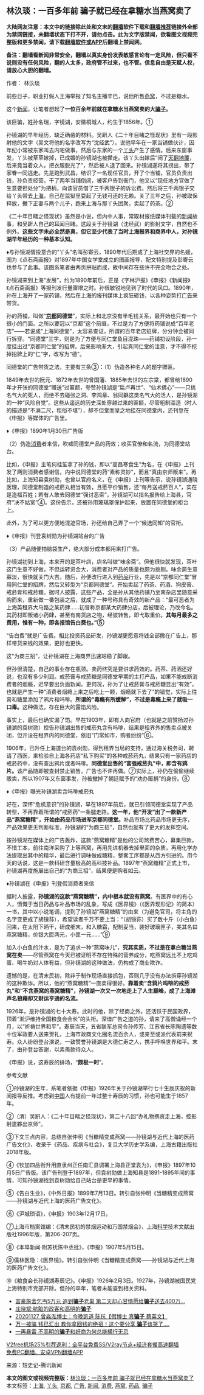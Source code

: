  <h2>林汣琰：一百多年前 骗子就已经在拿糖水当燕窝卖了</h2> <p class="notice"><b>大陆网友注意：本文中的链接除此处和文末的<a href="https://github.com/bannedbook/fanqiang" >翻墙</a>软件下载和<a href="https://github.com/killgcd/justmysocks/blob/master/README.md">翻墙推荐</a>链接外全部为禁网链接，未翻墙状态下打不开，请勿点击。此为文字版禁闻，欲看图文视频完整版和更多禁闻，请下载<a href="https://github.com/bannedbook/fanqiang">翻墙软件或APP</a>后翻墙上禁闻网。</p><p>备注：翻墙看新闻非常安全，翻墙以真实身份发表敏感言论有一定风险，但只看不说则没有任何风险，翻的人太多，政府管不过来，也不管。信息自由是天赋人权，请放心大胆的翻墙。</b></p>  <div class="entry"> <p>作者： 林汣琰</p> <p>前些日子，职业打假人王海举报了知名主播辛巴，说他所售<a href="https://www.bannedbook.org/bnews/tag/%E7%87%95%E7%AA%9D/" class="st_tag internal_tag" rel="tag" title="标签 燕窝 下的日志">燕窝</a>，不过是糖水。</p> <p>这个<span class='wp_keywordlink_affiliate'><a href="https://www.bannedbook.org/" title="新闻">新闻</a></span>，让笔者想起了<strong>一位百余年前就在拿糖水当燕窝卖的大<a href="https://www.bannedbook.org/bnews/tag/%E9%AA%97%E5%AD%90/" class="st_tag internal_tag" rel="tag" title="标签 骗子 下的日志">骗子</a>。</strong></p> <p>该巨骗，姓孙名瑞，字镜湖，安徽桐城人，约生于1856年。①</p> <p>孙镜湖的早年经历，缺乏确凿的材料。吴趼人《二十年目睹之怪现状》里有一段影射他的文字（吴文将他的名字改写为“沈经武”）。说他早年在一家当铺做伙计，因年纪小常被东家叫去内宅做事，然后与东家的一个<a href="https://www.bannedbook.org/bnews/tag/%E4%B8%AB%E5%A4%B4/" class="st_tag internal_tag" rel="tag" title="标签 丫头 下的日志">丫头</a>产生了感情。后来东窗事发，丫头被草草嫁掉，已成婚的孙镜湖也被撵走。该丫头出嫁后“闹了<span class='wp_keywordlink'><a href="https://www.bannedbook.org/forum2/topic1242.html" title="天翻地覆慨而慷：记南开大学无产阶级文化大革命" target="_blank">天翻地覆</a></span>，后来竟当着众人，把衣服脱光了”，然后被人退了回来。孙镜湖遂将其拐出，带了家眷一同逃走。先是跑到武昌，结识了一名现任官员，开了个当铺，官员负责出钱，孙负责经营。干了两年当铺倒闭，被客户告到衙门，他又以“现任地方官做了生意要担处分”为把柄，向该官员借了三千两银子的诉讼费。然后将三千两银子交给丫头带去<a href="https://www.bannedbook.org/bnews/tag/%e4%b8%8a%e6%b5%b7/" class="st_tag internal_tag" rel="tag" title="标签 上海 下的日志">上海</a>，自己在监狱里耍起了无钱可还的无赖。关了三年之后，孙被取保释放，撇下正妻与两个儿子，跑来上海与那丫头团聚，卖起了药茶。②</p> <p>《二十年目睹之怪现状》虽然是小说，但内中人事，常取材报纸媒体刊载的<a href="https://www.bannedbook.org/bnews/tag/%E6%96%B0%E9%97%BB/" class="st_tag internal_tag" rel="tag" title="标签 新闻 下的日志">新闻</a>故事，和吴趼人自己的耳闻目睹。这段关于孙镜湖（沈经武）的影射文字，自然也不例外。<strong>这些文字未必全然是真，但它至少代表了当时上海报界和商界中人，对孙镜湖早年经历的一种基本认知。</strong></p> <p>♦与孙镜湖情投意合的“丫头”名叫彭寄云，1890年代后期成了上海社交界的名媛，图为《点石斋画报》对1897年中国女学堂成立的图画报导，配文特别提及彭寄云也参与了此事。该图系笔者由两页拼贴而成，故中间存在些许不完全吻合之处。</p> <p>孙镜湖来到上海“发展”，约为1890年前后，正是《字林沪报》《申报》《新闻报》《点石斋画报》等报刊发行量骤增之时。孙很敏锐地见到了时代的风口。1890年，孙在上海开了一家药铺，然后在上海的报刊媒体上疯狂砸钱，以各种姿势打<a href="https://www.bannedbook.org/bnews/tag/%e5%b9%bf%e5%91%8a/" class="st_tag internal_tag" rel="tag" title="标签 广告 下的日志">广告</a>来带货。</p> <p>孙的药铺，叫做“<strong><a href="https://www.bannedbook.org/bnews/tag/%e4%ba%ac%e9%83%bd/" class="st_tag internal_tag" rel="tag" title="标签 京都 下的日志">京都</a>同德堂</strong>”，实际上和北京没有半毛钱关系，最开始也只有一个很小的门面。之所以要冠以“京都”这个前缀，不过是为了方便将药铺说成“百年老店”——若说成“上海同德堂”，太容易查证，所谓的百年老店招牌，分分钟会被同行拆穿。“同德堂”三字，则是为了方便与同仁堂鱼目混珠——药铺初设阶段，孙一度挂出过“京都同仁堂”的招牌。后来影响渐大，引起真同仁堂的注意，才不得不挖掉招牌上的“仁”字，改写为“德”。</p> <p>同德堂的广告带货之法，主要有三条③：（1）伪造各种名人的题字赠匾。</p> <p>1849年去世的阮元、1872年去世的曾国藩、1885年去世的左宗棠，都曾给1890年才开张的同德堂“赠送”过匾额，夸赞孙镜湖是“扁卢再世”、“仙术佛心”——只挑名气大的死人，而绝不去碰张之洞、李鸿章、翁同龢这类名气大的活人，是孙镜湖的一种“风险自觉”。这些从遥远的历史深处穿越过来的匾额，尽管粗制滥造（时人的描述是“不满二尺，粗俗不堪”），却不但堂而皇之地挂在同德堂内，还刊登在《申报》等媒体的广告里。</p>  <p>♦《申报》1890年1月30日广告版</p> <p>（2）伪造<a href="https://www.bannedbook.org/bnews/tag/%e6%b6%88%e8%b4%b9/" class="st_tag internal_tag" rel="tag" title="标签 消费 下的日志">消费</a>者来信，吹嘘同德堂产品的药效；收买官僚和名流，为同德堂站台。</p> <p>比如，《申报》主笔何桂笙拿了孙的钱，即以“高昌寒食生”为名，在《申报》上刊发了两则消费者感谢信，内中说同德堂的药“素称灵妙”，而且“真由京师贩来”。再比如，上海知县袁树勋，也曾以官府名义，在《申报》上刊等告示，说孙镜湖通晓医理，同德堂制造的戒菸丸相当有效，且愿平价销售，还“每月送戒菸百人”，实在是造福百姓；若有人敢去同德堂“强讨恶索”，孙镜湖可以指名报告给上海县，官府“决不姑宽”④。这份告示，还被孙用玻璃罩保护起来，放置在同德堂的柜台上。</p> <p>此外，为了可以更方便地混迹官场，孙还给自己弄了一个“候选同知”的官衔。</p> <p>♦《申报》刊登袁树勋为孙镜湖站台的广告</p> <p>（3）产品随便拍脑袋生产，绝大部分成本都用来打广告。</p> <p>孙镜湖初到上海，本来开的是茶叶店，店名叫做“味余斋”。但他很快就发现，茶叶这门生意不好做，不但运转资金大，消费者对产品的质量也颇为挑剔。味余斋生意寡淡，很快就关门大吉。随后，孙便改行进入到<a href="https://www.bannedbook.org/bnews/tag/%E8%8D%AF%E5%93%81/" class="st_tag internal_tag" rel="tag" title="标签 药品 下的日志">药品</a>行业，先是以“京都同仁堂”冒用同仁堂的招牌，然后又转型为“京都同德堂”。开始卖起了药茶、药酒、狗皮膏、戒菸膏和戒菸糖。据时人披露，这些产品，全是孙从其他药铺乃至南杂店里随意采购而来，重新做一番包装之后，就成了一种号称具有奇效的新产品：“最可恶者为上海英租界大马路之某药肆……初冒称京都某大药肆分店，后被理论，乃改今名。其药材即贩诸小药肆，甚至有南货店之物，经彼转售，即弋取重价。<strong>其每月最多之费用，惟有一种，即各报馆告白费也。”⑤</strong></p> <p>“告白费”就是广告费。相比投资药品研发，孙镜湖更愿意将钱全部撒在广告上，那样带货来钱的效果，更好也更快。</p> <p>这“为商三招”，让孙镜湖在上海商界迅速站稳了脚跟。</p> <p>但孙很清楚，自己的事业存在瓶颈。卖药终究是要讲求药效的。药茶、药酒还好说，也没有多少利润。戒菸膏与戒菸糖是同德堂早期的主打产品，如果不能戒断消费者的烟瘾，迟早要出负面新闻。更何况，孙为了让戒菸膏与戒菸糖显出“有效”，也就是产生一种“消费者烟瘾上来之后吃上一颗，烟瘾就下去了”的错觉，实际上往膏和糖里添加了鸦片和吗啡。<strong>所谓的“毒瘾有所缓解”，不过是毒瘾上来了就吸一口毒。</strong>这种做法，存在巨大的露馅风险。</p> <p>事实上，最后也确实漏了馅。早在1903年，即有人向官府（也就是之前赞扬过孙镜湖的袁树勋）控告孙镜湖出售的戒菸丸含有吗啡，结果是租界外的售卖点被关闭，但开设在租界内的同德堂，依旧“门常如市，购者纷纷”⑥。</p>  <p>1906年，已升任上海道台的袁树勋，得到租界当局的支持，通过海关税务司，聘请了西医，来检验自上海各药店“私下购买”的各种戒菸药丸，结果只有一家药店的戒菸药中，没有查出鸦片或者吗啡。<strong>同德堂出售的“富强戒菸丸”中，即含有鸦片。</strong>该产品随即被查封禁止销售，广告也不许再做。⑦实际上，孙仍在偷偷继续贩卖，所以1907年又东窗事发，孙被撤掉了朝廷赋予的“劝办赈捐”的身份。⑧</p> <p>♦《申报》曝光孙镜湖卖含吗啡戒菸丸</p> <p>好在，深怀“危机意识”的孙镜湖，早在1897年前后，就已引领同德堂实现了产品转型，不再靠着所谓的“戒菸药”一条腿走路。<strong>这一年，他“开发”出了一款新产品“燕窝糖精”，开始由药品市场进军京都同德堂。</strong>补品市场比药品市场更无序，产品效果更无判断标准，孙镜湖的“为商三招”，自然也就有了更大的发挥空间。</p> <p>按孙镜湖在媒体上的广告轰炸，这款“燕窝糖精”是他的公司煞费苦心，募集巨款，不惜工本，前往南洋采购了上等燕窝，再用先进机器去掉里面的杂质，再用化学办法提取出其中的精华，最后进行调味做成糖精，整套工序都是从西方引进的。用今天的话说，这是一款科研含量极高的高科技补品。1897年“燕窝糖精”正式上市，孙镜湖再度施展出自己的“为商三招”，结果便是购者如云。</p> <p>♦孙镜湖在《申报》刊登假消费者来信</p> <p>据时人披露，<strong>孙镜湖的这款“燕窝糖精”，内中根本就没有燕窝</strong>。有医界中的有心人，愤慨于当日药品与补品市场的乱象，写成《医界镜》（《医界现形记》的简本）一书，其中以小说笔调，提到了孙镜湖“燕窝糖精”的由来（为避免官司，将主角的名字变更成了胡镜荪），希望读者千万不要上当：“（胡镜荪）买了数十斤（小白鱼）回来，在太阳下晒干，研成细末，和入糖霜，配制妥当，装好玻璃匣子，美其名曰燕窝糖精，价银大匣两元，小匣一元……”⑨</p> <p>加入小白鱼的汁水，是为了追求一种“燕窝味儿”，<strong>究其实质，不过是在拿白糖当燕窝在卖</strong>——尽管燕窝在今天已被证明不存在特殊的营养成分，吃燕窝远比不上吃鸡蛋、喝牛奶对人体有益，但孙镜湖的这种做法，仍构成了商业欺诈。</p> <p>遗憾的是，在清末民初，除非于制作现场直接抓包，否则几乎没有办法拆穿孙镜湖的这种欺诈。所以，他的“燕窝糖精”一直卖得很好。<strong>靠着卖“含鸦片吗啡的戒菸丸”和“不含燕窝的燕窝糖精”，孙镜湖一次又一次地走上了人生巅峰，成了上海滩声名狼藉却又财运亨通的名流。</strong></p> <p>1926年，是孙镜湖的七十大寿。此时的他，除了经商之外，还活跃于民国政界，顶着“淞沪维持全国粮食会会长”的头衔。深谙广告之道的孙，请来了高僧诵经一个月，以“祈祷世界和平”。寿辰当天，五省联军总司令孙传芳、江苏省长陈陶遗等数十位军政要人送来贺礼，上海市政商文化圈名流百余人，或亲至或派代表前来祝寿。众人纷纷登台演说，一致赞誉孙镜湖是大德仁寿之人，携手呼唤世界和平。末了，由孙登台答谢，以素斋款待众人。</p> <p>《申报》说，这寿辰的排场，“<strong>颇极一时</strong>”。</p> <p>参考文献</p>  <p>①孙镜湖的生年，系笔者依据《申报》1926年关于孙镜湖举行七十生辰庆祝的新闻报导反推。考虑到<span class='wp_keywordlink_affiliate'><a href="https://www.bannedbook.org/" title="中国" target="_blank">中国</a></span>人有提前一年过整十寿辰的习惯，孙也可能生于1857年。</p> <p>②（清）吴趼人：《二十年目睹之怪现状》，第二十八回“办礼物携资走上海，控影射遣夥出京师”。</p> <p>③下文三点内容，总结自张仲明《当糖精变成燕窝——孙镜湖与近代上海的医药广告文化》，收录于《药品、疾病与社会》，复旦大学历史学系编，上海古籍出版社2018年版。</p> <p>④《钦加四品衔升用直隶州正任南汇县调署上海县正堂袁为》，《申报》1897年10月5日广告版。该广告刊登于1897年，但袁树勋做上海知县是1891-1895年间的事情，可知孙镜湖找到袁树勋给自己站台是更早的事情。</p> <p>⑤《告白生业》，《中外日报》1899年7月13日。转引自张仲明《当糖精变成燕窝——孙镜湖与近代上海的医药广告文化》。</p> <p>⑥《沪城琐语》，《申报》1903年12月17日。</p> <p>⑦上海市档案馆编：《清末民初的禁烟运动和万国禁烟会》，上海<span class='wp_keywordlink'><a href="https://www.bannedbook.org/forum11/topic309.html" title="禁片：“科学”的棍子" target="_blank">科学</a></span>技术文献出版社1996年版，第206-207页。</p> <p>⑧《本埠新闻·附苏抚陈中丞批》，《申报》1907年5月15日。</p> <p>⑨儒林医隐：《医界镜》。转引自张仲明《当糖精变成燕窝——孙镜湖与近代上海的医药广告文化》。</p> <p>⑩《粮食会长孙镜湖寿辰记》。《申报》1926年2月3日。1927年，孙镜湖被国民党上海特别市党部开除。但孙的卒年，笔者未能查到相关资料。</p> <ul class='op-related-articles' title='相关阅读'> <li><a href='https://www.bannedbook.org/bnews/funmedia/20201209/1444475.html' target='_blank'>富豪施舍乞丐5万元 追到<b>骗子</b>老巢 第二天却心甘情愿给<b>骗子</b>送去400万…</a></li> <li><a href='https://www.bannedbook.org/bnews/comments/20201206/1442852.html' target='_blank'>庄晓斌:肮脏的政客和高明的<b>骗子</b></a></li> <li><a href='https://www.bannedbook.org/bnews/taiwannews/20201128/1438684.html' target='_blank'>20201127 曾淼泓博士：今晚凯道 陈抗【假博士 真<b>骗子</b> 蔡英文】</a></li> <li><a href='https://www.bannedbook.org/bnews/funmedia/20201127/1437889.html' target='_blank'>万一被骗 钱已汇出 教你拿回钱的绝招！这个要分享 <b>骗子</b>该哭了….</a></li> <li><a href='https://www.bannedbook.org/bnews/comments/20201126/1437393.html' target='_blank'>一再暴雷 不高明的<b>骗子</b>和奸商为何总能横行无忌</a></li> </ul> <p class="texttj"> <a href="https://github.com/bannedbook/fanqiang/wiki/V2ray%E6%9C%BA%E5%9C%BA" target="_blank">V2free机场25%引荐返利：全平台免费SS/V2ray节点+经济套餐高速翻墙</a><br/> <a href="https://github.com/bannedbook/fanqiang/wiki/%E7%A6%81%E9%97%BB%E7%BD%91%E5%AE%89%E5%8D%93%E7%BF%BB%E5%A2%99%E6%96%B0%E9%97%BBAPP" target="_blank">免费PC翻墙、安卓VPN翻墙APP</a></p><p> 来源：短史记-腾讯新闻 </p> <a name='sharetosocial'></a>       <div><b>本文的图文或视频完整版</b>：<a href='https://www.bannedbook.org/bnews/comments/20201219/1450818.html'>林汣琰：一百多年前 骗子就已经在拿糖水当燕窝卖了</a></div>  </div><!--END ENTRY--> <div class="postfooter"> <div>本文标签：<a href="https://www.bannedbook.org/bnews/tag/%e4%b8%8a%e6%b5%b7/" rel="tag">上海</a>, <a href="https://www.bannedbook.org/bnews/tag/%E4%B8%AB%E5%A4%B4/" rel="tag">丫头</a>, <a href="https://www.bannedbook.org/bnews/tag/%e4%ba%ac%e9%83%bd/" rel="tag">京都</a>, <a href="https://www.bannedbook.org/bnews/tag/%e5%b9%bf%e5%91%8a/" rel="tag">广告</a>, <a href="https://www.bannedbook.org/bnews/tag/%E6%96%B0%E9%97%BB/" rel="tag">新闻</a>, <a href="https://www.bannedbook.org/bnews/tag/%e6%b6%88%e8%b4%b9/" rel="tag">消费</a>, <a href="https://www.bannedbook.org/bnews/tag/%E7%87%95%E7%AA%9D/" rel="tag">燕窝</a>, <a href="https://www.bannedbook.org/bnews/tag/%E8%8D%AF%E5%93%81/" rel="tag">药品</a>, <a href="https://www.bannedbook.org/bnews/tag/%E9%AA%97%E5%AD%90/" rel="tag">骗子</a></div>  </div><!--END POSTFOOTER--> 